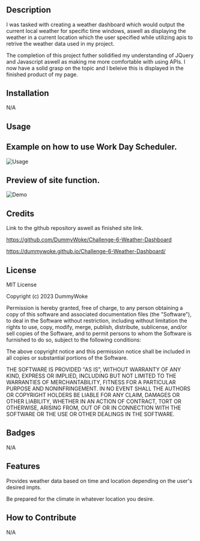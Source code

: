 # <Challenge-6-Weather-Dashboard>

## Description

I was tasked with creating a weather dashboard which would output the current local weather for specific time windows, aswell as displaying the weather in a current location which the user specified while utilizing apis to retrive the weather data used in my project.

The completion of this project futher solidified my understanding of JQuery and Javascript aswell as making me more comfortable with using APIs. I now have a solid grasp on the topic and I beleive this is displayed in the finished product of my page.

## Installation

N/A

## Usage

## Example on how to use Work Day Scheduler.

![Usage](https://user-images.githubusercontent.com/72676314/216292445-99ea4546-1b1a-4400-8bd2-3d5a6f398af4.png)

## Preview of site function.
![Demo](https://user-images.githubusercontent.com/72676314/216292668-0b598607-480c-448e-ba21-7d59fbc14629.gif)

## Credits

Link to the github repository aswell as finished site link.

https://github.com/DummyWoke/Challenge-6-Weather-Dashboard

https://dummywoke.github.io/Challenge-6-Weather-Dashboard/

## License

MIT License

Copyright (c) 2023 DummyWoke

Permission is hereby granted, free of charge, to any person obtaining a copy
of this software and associated documentation files (the "Software"), to deal
in the Software without restriction, including without limitation the rights
to use, copy, modify, merge, publish, distribute, sublicense, and/or sell
copies of the Software, and to permit persons to whom the Software is
furnished to do so, subject to the following conditions:

The above copyright notice and this permission notice shall be included in all
copies or substantial portions of the Software.

THE SOFTWARE IS PROVIDED "AS IS", WITHOUT WARRANTY OF ANY KIND, EXPRESS OR
IMPLIED, INCLUDING BUT NOT LIMITED TO THE WARRANTIES OF MERCHANTABILITY,
FITNESS FOR A PARTICULAR PURPOSE AND NONINFRINGEMENT. IN NO EVENT SHALL THE
AUTHORS OR COPYRIGHT HOLDERS BE LIABLE FOR ANY CLAIM, DAMAGES OR OTHER
LIABILITY, WHETHER IN AN ACTION OF CONTRACT, TORT OR OTHERWISE, ARISING FROM,
OUT OF OR IN CONNECTION WITH THE SOFTWARE OR THE USE OR OTHER DEALINGS IN THE
SOFTWARE.

## Badges

N/A

## Features

Provides weather data based on time and location depending on the user's desired impts.

Be prepared for the climate in whatever location you desire.

## How to Contribute

N/A
